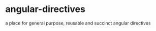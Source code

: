 angular-directives
==================

a place for general purpose, reusable and succinct angular directives
